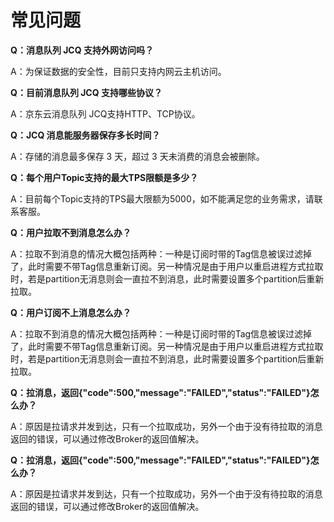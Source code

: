 # 常见问题
**Q：消息队列 JCQ 支持外网访问吗？**

A：为保证数据的安全性，目前只支持内网云主机访问。

**Q：目前消息队列 JCQ 支持哪些协议？**

A：京东云消息队列 JCQ支持HTTP、TCP协议。

**Q：JCQ 消息能服务器保存多长时间？**

A：存储的消息最多保存 3 天，超过 3 天未消费的消息会被删除。

**Q：每个用户Topic支持的最大TPS限额是多少？**

A：目前每个Topic支持的TPS最大限额为5000，如不能满足您的业务需求，请联系客服。

**Q：用户拉取不到消息怎么办？**

A：拉取不到消息的情况大概包括两种：一种是订阅时带的Tag信息被误过滤掉了，此时需要不带Tag信息重新订阅。另一种情况是由于用户以重启进程方式拉取时，若是partition无消息则会一直拉不到消息，此时需要设置多个partition后重新拉取。

**Q：用户订阅不上消息怎么办？**

A：拉取不到消息的情况大概包括两种：一种是订阅时带的Tag信息被误过滤掉了，此时需要不带Tag信息重新订阅。另一种情况是由于用户以重启进程方式拉取时，若是partition无消息则会一直拉不到消息，此时需要设置多个partition后重新拉取。

**Q：拉消息，返回{"code":500,"message":"FAILED","status":"FAILED"}怎么办？**

A：原因是拉请求并发到达，只有一个拉取成功，另外一个由于没有待拉取的消息返回的错误，可以通过修改Broker的返回值解决。

**Q：拉消息，返回{"code":500,"message":"FAILED","status":"FAILED"}怎么办？**

A：原因是拉请求并发到达，只有一个拉取成功，另外一个由于没有待拉取的消息返回的错误，可以通过修改Broker的返回值解决。



